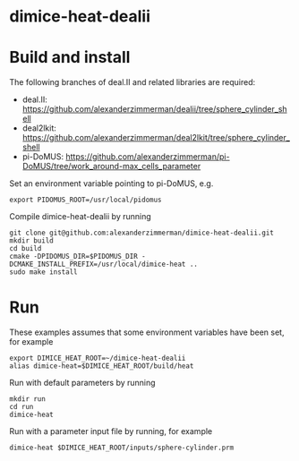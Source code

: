 # dimice-heat-dealii
# Build and install 
The following branches of deal.II and related libraries are required:
- deal.II: https://github.com/alexanderzimmerman/dealii/tree/sphere_cylinder_shell  
- deal2lkit: https://github.com/alexanderzimmerman/deal2lkit/tree/sphere_cylinder_shell  
- pi-DoMUS: https://github.com/alexanderzimmerman/pi-DoMUS/tree/work_around-max_cells_parameter  

Set an environment variable pointing to pi-DoMUS, e.g.

	export PIDOMUS_ROOT=/usr/local/pidomus

Compile dimice-heat-dealii by running

	git clone git@github.com:alexanderzimmerman/dimice-heat-dealii.git
	mkdir build
	cd build
	cmake -DPIDOMUS_DIR=$PIDOMUS_DIR -DCMAKE_INSTALL_PREFIX=/usr/local/dimice-heat .. 
	sudo make install
	
# Run
These examples assumes that some environment variables have been set, for example

	export DIMICE_HEAT_ROOT=~/dimice-heat-dealii
	alias dimice-heat=$DIMICE_HEAT_ROOT/build/heat

Run with default parameters by running

	mkdir run  
	cd run  
	dimice-heat
	
Run with a parameter input file by running, for example

	dimice-heat $DIMICE_HEAT_ROOT/inputs/sphere-cylinder.prm
